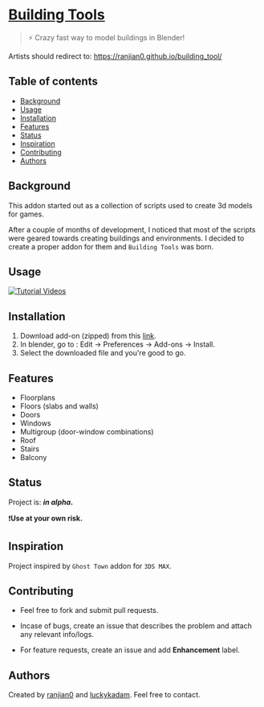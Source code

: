 # [Building Tools](https://ranjian0.github.io/building_tool/)

> ⚡️ Crazy fast way to model buildings in Blender!

Artists should redirect to: https://ranjian0.github.io/building_tool/

## Table of contents

* [Background](#background)
* [Usage](#usage)
* [Installation](#installation)
* [Features](#features)
* [Status](#status)
* [Inspiration](#inspiration)
* [Contributing](#contributing)
* [Authors](#authors)

## Background

This addon started out as a collection of scripts used to create 3d models for games.

After a couple of months of development, I noticed that most of the scripts were geared
towards creating buildings and environments. I decided to create a proper addon for them
and `Building Tools` was born.

## Usage

[![Tutorial Videos](http://img.youtube.com/vi/rB1fm4I_bW4/0.jpg)](http://www.youtube.com/watch?v=rB1fm4I_bW4)

## Installation

1. Download add-on (zipped) from this [link](https://github.com/ranjian0/building_tool/archive/master.zip).
2. In blender, go to : Edit -> Preferences -> Add-ons -> Install.
3. Select the downloaded file and you're good to go.


## Features

* Floorplans
* Floors (slabs and walls)
* Doors
* Windows
* Multigroup (door-window combinations)
* Roof
* Stairs
* Balcony

## Status

Project is: **_in alpha_.**

  :exclamation:**Use at your own risk.**

## Inspiration

Project inspired by `Ghost Town` addon for `3DS MAX`.

## Contributing

  * Feel free to fork and submit pull requests.

  * Incase of bugs, create an issue that describes the problem
    and attach any relevant info/logs.

  * For feature requests, create an issue and add **Enhancement** label.

## Authors

Created by [ranjian0](https://github.com/ranjian0) and [luckykadam](https://github.com/luckykadam). Feel free to contact.
